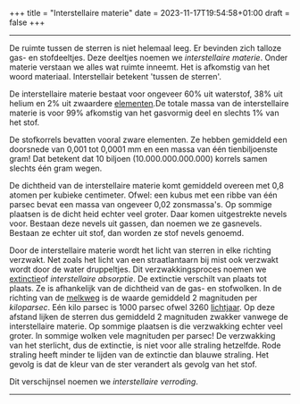 +++
title = "Interstellaire materie"
date = 2023-11-17T19:54:58+01:00
draft = false
+++

---
De ruimte tussen de sterren is niet helemaal leeg. Er bevinden zich
talloze gas- en stofdeeltjes. Deze deeltjes noemen we *interstellaire
materie*. Onder materie verstaan we alles wat ruimte inneemt. Het is
afkomstig van het woord materiaal. Interstellair betekent 'tussen de
sterren'.

De interstellaire materie bestaat voor ongeveer 60% uit waterstof, 38%
uit helium en 2% uit zwaardere [elementen](/encyclopedie/elementen).De totale massa van de interstellaire materie is
voor 99% afkomstig van het gasvormig deel en slechts 1% van het stof.

De stofkorrels bevatten vooral zware elementen. Ze hebben gemiddeld een
doorsnede van 0,001 tot 0,0001 mm en een massa van één tienbiljoenste
gram! Dat betekent dat 10 biljoen (10.000.000.000.000) korrels samen
slechts één gram wegen.

De dichtheid van de interstellaire materie komt gemiddeld overeen met
0,8 atomen per kubieke centimeter. Ofwel: een kubus met een ribbe van
één parsec bevat een massa van ongeveer 0,02 zonsmassa's. Op sommige
plaatsen is de dicht heid echter veel groter. Daar komen uitgestrekte
nevels voor. Bestaan deze nevels uit gassen, dan noemen we ze gasnevels.
Bestaan ze echter uit stof, dan worden ze stof nevels genoemd.

Door de interstellaire materie wordt het licht van sterren in elke
richting verzwakt. Net zoals het licht van een straatlantaarn bij mist
ook verzwakt wordt door de water druppeltjes. Dit verzwakkingsproces
noemen we [extinctie](/encyclopedie/extinctie)of *interstellaire absorptie*. De extinctie
verschilt van plaats tot plaats. Ze is afhankelijk van de dichtheid van
de gas- en stofwolken. In de richting van de
[melkweg](/encyclopedie/melkweg) is de waarde gemiddeld 2 magnituden per
*kiloparsec*. Eén kilo parsec is 1000 parsec ofwel 3260
[lichtjaar](/encyclopedie/lichtjaar). Op deze afstand lijken de sterren dus
gemiddeld 2 magnituden zwakker vanwege de interstellaire materie. Op
sommige plaatsen is die verzwakking echter veel groter. In sommige
wolken vele magnituden per parsec! De verzwakking van het sterlicht, dus
de extinctie, is niet voor alle straling hetzelfde. Rode straling heeft
minder te lijden van de extinctie dan blauwe straling. Het gevolg is dat
de kleur van de ster verandert als gevolg van het stof.

Dit verschijnsel noemen we *interstellaire verroding*.

---
